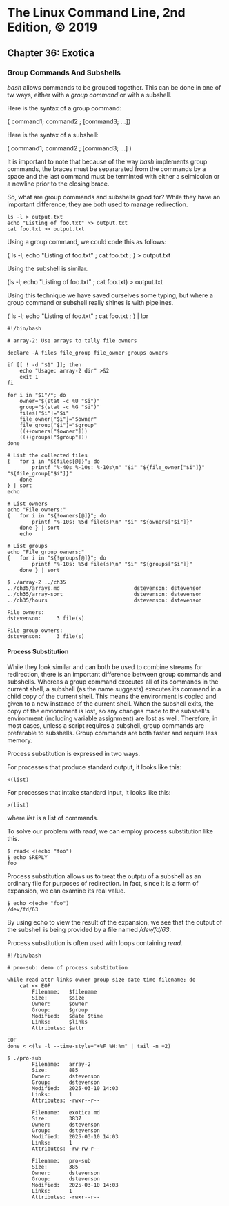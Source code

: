 # The Linux Command Line, 2nd Edition, © 2019

## Chapter 36: Exotica

### Group Commands And Subshells

_bash_ allows commands to be grouped together. This can be done in one of tw ways, either with a _group command_ or with a subshell.

Here is the syntax of a group command:

{ command1; command2 ; [command3; ...]}

Here is the syntax of a subshell:

( command1; command2 ; [command3; ...] )

It is important to note that because of the way _bash_ implements group commands, the braces must be separarated from the commands by a space and the last command must be terminted with either a seimicolon or a newline prior to the closing brace.

So, what are group commands and subshells good for? While they have an important difference, they are both used to manage redirection.

```
ls -l > output.txt
echo "Listing of foo.txt" >> output.txt
cat foo.txt >> output.txt
```

Using a group command, we could code this as follows:

{ ls -l; echo "Listing of foo.txt" ; cat foo.txt ; } > output.txt

Using the subshell is similar.

(ls -l; echo "Listing of foo.txt" ; cat foo.txt)  > output.txt

Using this technique we have saved ourselves some typing, but where a group command or subshell really shines is with pipelines.

{ ls -l; echo "Listing of foo.txt" ; cat foo.txt ; } | lpr

```
#!/bin/bash

# array-2: Use arrays to tally file owners

declare -A files file_group file_owner groups owners

if [[ ! -d "$1" ]]; then
    echo "Usage: array-2 dir" >&2
    exit 1
fi

for i in "$1"/*; do
    owner="$(stat -c %U "$i")"
    group="$(stat -c %G "$i")"
    files["$i"]="$i"
    file_owner["$i"]="$owner"
    file_group["$i"]="$group"
    ((++owners["$owner"]))
    ((++groups["$group"]))
done

# List the collected files
{   for i in "${files[@]}"; do
        printf "%-40s %-10s: %-10s\n" "$i" "${file_owner["$i"]}" "${file_group["$i"]}"
    done
} | sort
echo

# List owners
echo "File owners:"
{   for i in "${!owners[@]}"; do
        printf "%-10s: %5d file(s)\n" "$i" "${owners["$i"]}"
    done } | sort
    echo

# List groups
echo "File group owners:"
{   for i in "${!groups[@]}"; do
        printf "%-10s: %5d file(s)\n" "$i" "${groups["$i"]}"
    done } | sort
```

```
$ ./array-2 ../ch35
../ch35/arrays.md                        dstevenson: dstevenson
../ch35/array-sort                       dstevenson: dstevenson
../ch35/hours                            dstevenson: dstevenson

File owners:
dstevenson:     3 file(s)

File group owners:
dstevenson:     3 file(s)
```

#### Process Substitution

While they look similar and can both be used to combine streams for redirection, there is an important difference between group commands and subshells. Whereas a group command executes all of its commands in the current shell, a subshell (as the name suggests) executes its command in a child copy of the current shell. This means the environment is copied and given to a new instance of the current shell.  When the subshell exits, the copy of the enviornment is lost, so any changes made to the subshell's environment (including variable assignment) are lost as well. Therefore, in most cases, unless a script requires a subshell, group commands are preferable to subshells. Group commands are both faster and require less memory.

Process substitution is expressed in two ways.

For processes that produce standard output, it looks like this:

`<(list)`

For processes that intake standard input, it looks like this:

`>(list)`

where _list_ is a list of commands.

To solve our problem with _read_, we can employ process substitution like this.

```
$ read< <(echo "foo")
$ echo $REPLY
foo
```
Process substitution allows us to treat the outptu of a subshell as an ordinary file for purposes of redirection. In fact, since it is a form of expansion, we can examine its real value.

```
$ echo <(echo "foo")
/dev/fd/63
```

By using echo to view the result of the expansion, we see that the output of the subshell is being provided by a file named _/dev/fd/63_.

Process substitution is often used with loops containing _read_. 

```
#!/bin/bash

# pro-sub: demo of process substitution

while read attr links owner group size date time filename; do 
    cat << EOF
        Filename:   $filename
        Size:       $size
        Owner:      $owner
        Group:      $group
        Modified:   $date $time
        Links:      $links
        Attributes: $attr

EOF
done < <(ls -l --time-style="+%F %H:%m" | tail -n +2)
```

```
$ ./pro-sub
        Filename:   array-2
        Size:       885
        Owner:      dstevenson
        Group:      dstevenson
        Modified:   2025-03-10 14:03
        Links:      1
        Attributes: -rwxr--r--

        Filename:   exotica.md
        Size:       3837
        Owner:      dstevenson
        Group:      dstevenson
        Modified:   2025-03-10 14:03
        Links:      1
        Attributes: -rw-rw-r--

        Filename:   pro-sub
        Size:       385
        Owner:      dstevenson
        Group:      dstevenson
        Modified:   2025-03-10 14:03
        Links:      1
        Attributes: -rwxr--r--

```

